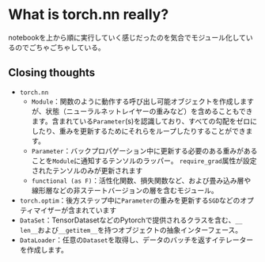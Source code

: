 # What is torch.nn really?

notebookを上から順に実行していく感じだったのを気合でモジュール化しているのでごちゃごちゃしている。

## Closing thoughts

- `torch.nn`
  - `Module`：関数のように動作する呼び出し可能オブジェクトを作成しますが、状態（ニューラルネットレイヤーの重みなど）を含めることもできます。含まれている`Parameter`(s)を認識しており、すべての勾配をゼロにしたり、重みを更新するためにそれらをループしたりすることができます。
  - `Parameter`：バックプロパゲーション中に更新する必要のある重みがあることを`Module`に通知するテンソルのラッパー。 `require_grad`属性が設定されたテンソルのみが更新されます
  - `functional (as F)`：活性化関数、損失関数など、および畳み込み層や線形層などの非ステートバージョンの層を含むモジュール。
- `torch.optim`：後方ステップ中に`Parameter`の重みを更新する`SGD`などのオプティマイザーが含まれています
- `DataSet`：TensorDatasetなどのPytorchで提供されるクラスを含む、`__ len__`および`__getitem__`を持つオブジェクトの抽象インターフェース。
- `DataLoader`：任意の`Dataset`を取得し、データのバッチを返すイテレーターを作成します。
